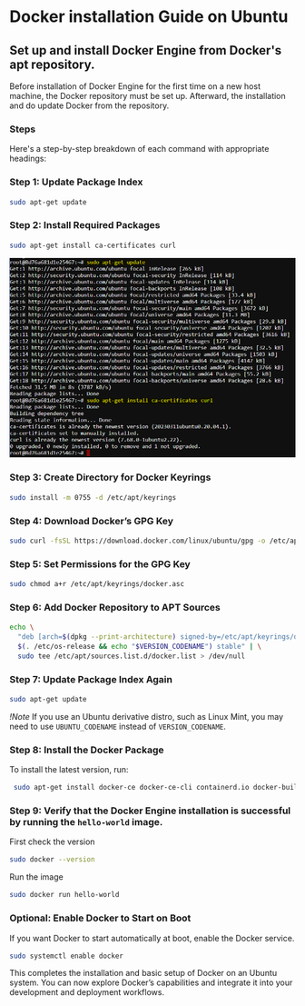 # Docker installation Guide on Ubuntu

## Set up and install Docker Engine from Docker's apt repository.

Before installation of Docker Engine for the first time on a new host machine, the Docker repository must be set up. Afterward, the installation and do update Docker from the repository.

### Steps
Here's a step-by-step breakdown of each command with appropriate headings:

### Step 1: Update Package Index

```bash
sudo apt-get update
```

### Step 2: Install Required Packages

```bash
sudo apt-get install ca-certificates curl
```

![](./images/apt-get-update.png)

### Step 3: Create Directory for Docker Keyrings

```bash
sudo install -m 0755 -d /etc/apt/keyrings
```

### Step 4: Download Docker’s GPG Key

```bash
sudo curl -fsSL https://download.docker.com/linux/ubuntu/gpg -o /etc/apt/keyrings/docker.asc
```

### Step 5: Set Permissions for the GPG Key

```bash
sudo chmod a+r /etc/apt/keyrings/docker.asc
```

### Step 6: Add Docker Repository to APT Sources

```bash
echo \
  "deb [arch=$(dpkg --print-architecture) signed-by=/etc/apt/keyrings/docker.asc] https://download.docker.com/linux/ubuntu \
  $(. /etc/os-release && echo "$VERSION_CODENAME") stable" | \
  sudo tee /etc/apt/sources.list.d/docker.list > /dev/null
```

### Step 7: Update Package Index Again

```bash
sudo apt-get update
```

*!Note*
If you use an Ubuntu derivative distro, such as Linux Mint, you may need to use `UBUNTU_CODENAME` instead of `VERSION_CODENAME`.

### Step 8: Install the Docker Package

To install the latest version, run:

```sh
 sudo apt-get install docker-ce docker-ce-cli containerd.io docker-buildx-plugin docker-compose-plugin
```

### Step 9: Verify that the Docker Engine installation is successful by running the `hello-world` image.

First check the version
```sh
sudo docker --version
```

Run the image
```sh
sudo docker run hello-world
```

### Optional: Enable Docker to Start on Boot

If you want Docker to start automatically at boot, enable the Docker service.

```sh
sudo systemctl enable docker
```

This completes the installation and basic setup of Docker on an Ubuntu system. You can now explore Docker’s capabilities and integrate it into your development and deployment workflows.